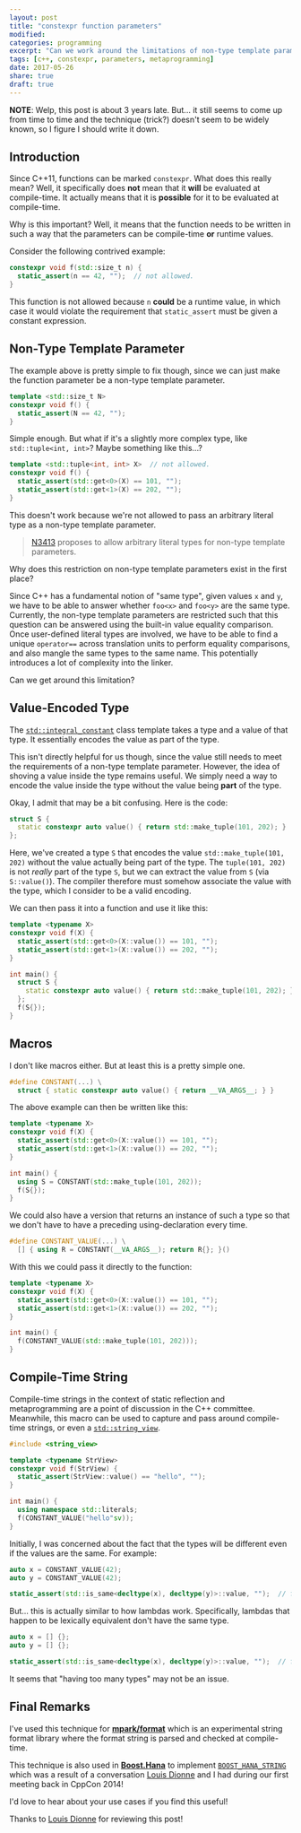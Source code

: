 ```yaml
---
layout: post
title: "constexpr function parameters"
modified:
categories: programming
excerpt: "Can we work around the limitations of non-type template parameters?"
tags: [c++, constexpr, parameters, metaprogramming]
date: 2017-05-26
share: true
draft: true
---
```


__NOTE__: Welp, this post is about 3 years late. But... it still seems to come
up from time to time and the technique (trick?) doesn't seem to be widely known,
so I figure I should write it down.

## Introduction

Since C++11, functions can be marked `constexpr`. What does this really mean?
Well, it specifically does __not__ mean that it __will__ be evaluated at
compile-time. It actually means that it is __possible__ for it to be evaluated
at compile-time.

Why is this important? Well, it means that the function needs to be written in
such a way that the parameters can be compile-time __or__ runtime values.

Consider the following contrived example:

```c++
constexpr void f(std::size_t n) {
  static_assert(n == 42, "");  // not allowed.
}
```

This function is not allowed because `n`  __could__ be a runtime value, in which
case it would violate the requirement that `static_assert` must be given
a constant expression.

[constexpr]: http://en.cppreference.com/w/cpp/language/constexpr

## Non-Type Template Parameter

The example above is pretty simple to fix though, since we can just make the
function parameter be a non-type template parameter.

```c++
template <std::size_t N>
constexpr void f() {
  static_assert(N == 42, "");
}
```

Simple enough. But what if it's a slightly more complex type, like
`std::tuple<int, int>`? Maybe something like this...?

```c++
template <std::tuple<int, int> X>  // not allowed.
constexpr void f() {
  static_assert(std::get<0>(X) == 101, "");
  static_assert(std::get<1>(X) == 202, "");
}
```

This doesn't work because we're not allowed to pass an arbitrary literal type as
a non-type template parameter.

> [N3413][N3413] proposes to allow arbitrary literal types for non-type template
> parameters.

Why does this restriction on non-type template parameters exist in the first
place?

Since C++ has a fundamental notion of "same type", given values `x` and
`y`, we have to be able to answer whether `foo<x>` and `foo<y>` are the same
type. Currently, the non-type template parameters are restricted such that this
question can be answered using the built-in value equality comparison.
Once user-defined literal types are involved, we have to be able to find a
unique `operator==` across translation units to perform equality comparisons,
and also mangle the same types to the same name. This potentially introduces
a lot of complexity into the linker.

Can we get around this limitation?

[N3413]: http://open-std.org/JTC1/SC22/WG21/docs/papers/2012/n3413.html

## Value-Encoded Type

The [`std::integral_constant`][integral_constant] class template takes a type
and a value of that type. It essentially encodes the value as part of the type.

[integral_constant]: http://en.cppreference.com/w/cpp/types/integral_constant

This isn't directly helpful for us though, since the value still needs to meet
the requirements of a non-type template parameter. However, the idea of shoving
a value inside the type remains useful. We simply need a way to encode the value
inside the type without the value being __part__ of the type.

Okay, I admit that may be a bit confusing. Here is the code:

```c++
struct S {
  static constexpr auto value() { return std::make_tuple(101, 202); }
};
```

Here, we've created a type `S` that encodes the value
`std::make_tuple(101, 202)` without the value actually being part of the
type. The `tuple(101, 202)` is not _really_ part of the type `S`, but
we can extract the value from `S` (via `S::value()`). The compiler therefore
must somehow associate the value with the type, which I consider to be a
valid encoding.

We can then pass it into a function and use it like this:

```c++
template <typename X>
constexpr void f(X) {
  static_assert(std::get<0>(X::value()) == 101, "");
  static_assert(std::get<1>(X::value()) == 202, "");
}

int main() {
  struct S {
    static constexpr auto value() { return std::make_tuple(101, 202); }
  };
  f(S{});
}
```

## Macros

I don't like macros either. But at least this is a pretty simple one.

```c++
#define CONSTANT(...) \
  struct { static constexpr auto value() { return __VA_ARGS__; } }
```

The above example can then be written like this:

```c++
template <typename X>
constexpr void f(X) {
  static_assert(std::get<0>(X::value()) == 101, "");
  static_assert(std::get<1>(X::value()) == 202, "");
}

int main() {
  using S = CONSTANT(std::make_tuple(101, 202));
  f(S{});
}
```

We could also have a version that returns an instance of such a type so
that we don't have to have a preceding using-declaration every time.

```c++
#define CONSTANT_VALUE(...) \
  [] { using R = CONSTANT(__VA_ARGS__); return R{}; }()
```

With this we could pass it directly to the function:

```c++
template <typename X>
constexpr void f(X) {
  static_assert(std::get<0>(X::value()) == 101, "");
  static_assert(std::get<1>(X::value()) == 202, "");
}

int main() {
  f(CONSTANT_VALUE(std::make_tuple(101, 202)));
}
```

## Compile-Time String

Compile-time strings in the context of static reflection and metaprogramming are
a point of discussion in the C++ committee. Meanwhile, this macro can be used to
capture and pass around compile-time strings, or even a
[`std::string_view`][string_view].

[string_view]: http://en.cppreference.com/w/cpp/string/basic_string_view

```c++
#include <string_view>

template <typename StrView>
constexpr void f(StrView) {
  static_assert(StrView::value() == "hello", "");
}

int main() {
  using namespace std::literals;
  f(CONSTANT_VALUE("hello"sv));
}
```

Initially, I was concerned about the fact that the types will be different
even if the values are the same. For example:

```c++
auto x = CONSTANT_VALUE(42);
auto y = CONSTANT_VALUE(42);

static_assert(std::is_same<decltype(x), decltype(y)>::value, "");  // fail!
```

But... this is actually similar to how lambdas work. Specifically, lambdas
that happen to be lexically equivalent don't have the same type.

```c++
auto x = [] {};
auto y = [] {};

static_assert(std::is_same<decltype(x), decltype(y)>::value, "");  // fail!
```

It seems that "having too many types" may not be an issue.

## Final Remarks

I've used this technique for __[mpark/format]__ which is an experimental string
format library where the format string is parsed and checked at compile-time.

This technique is also used in __[Boost.Hana]__ to implement
[`BOOST_HANA_STRING`][hana-string] which was a result of a conversation
[Louis Dionne] and I had during our first meeting back in CppCon 2014!

I'd love to hear about your use cases if you find this useful!

Thanks to [Louis Dionne] for reviewing this post!

[mpark/format]: https://github.com/mpark/format
[Boost.Hana]: http://boostorg.github.io/hana
[hana-string]: https://github.com/boostorg/hana/blob/cae3fb3fb3f3f1d88a89fe88c3f15e6261a4fd3e/include/boost/hana/string.hpp#L101-L107
[Louis Dionne]: https://github.com/ldionne
